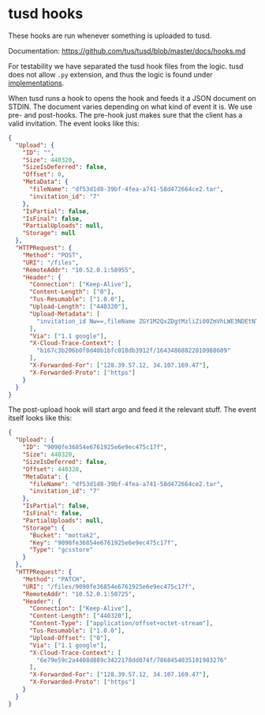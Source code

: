 # tusd hooks

These hooks are run whenever something is uploaded to tusd.

Documentation: https://github.com/tus/tusd/blob/master/docs/hooks.md

For testability we have separated the tusd hook files from the logic. tusd does not allow `.py` extension, and thus the
logic is found under [implementations](implementations).

When tusd runs a hook to opens the hook and feeds it a JSON document on STDIN. The document varies depending on what kind of event it is. We use pre- and post-hooks. The pre-hook just makes sure that the client has a valid invitation. The event looks like this:
```Json
{
  "Upload": {
    "ID": "",
    "Size": 440320,
    "SizeIsDeferred": false,
    "Offset": 0,
    "MetaData": {
      "fileName": "df53d1d8-39bf-4fea-a741-58d472664ce2.tar",
      "invitation_id": "7"
    },
    "IsPartial": false,
    "IsFinal": false,
    "PartialUploads": null,
    "Storage": null
  },
  "HTTPRequest": {
    "Method": "POST",
    "URI": "/files",
    "RemoteAddr": "10.52.0.1:58955",
    "Header": {
      "Connection": ["Keep-Alive"],
      "Content-Length": ["0"],
      "Tus-Resumable": ["1.0.0"],
      "Upload-Length": ["440320"],
      "Upload-Metadata": [
        "invitation_id Nw==,fileName ZGY1M2QxZDgtMzliZi00ZmVhLWE3NDEtNThkNDcyNjY0Y2UyLnRhcg=="
      ],
      "Via": ["1.1 google"],
      "X-Cloud-Trace-Context": [
        "b167c3b206b0f8d40b1bfc018db3912f/16434868822010988609"
      ],
      "X-Forwarded-For": ["128.39.57.12, 34.107.169.47"],
      "X-Forwarded-Proto": ["https"]
    }
  }
}
```
The post-upload hook will start argo and feed it the relevant stuff. The event itself looks like this:

```json
{
  "Upload": {
    "ID": "9090fe36854e6761925e6e9ec475c17f",
    "Size": 440320,
    "SizeIsDeferred": false,
    "Offset": 440320,
    "MetaData": {
      "fileName": "df53d1d8-39bf-4fea-a741-58d472664ce2.tar",
      "invitation_id": "7"
    },
    "IsPartial": false,
    "IsFinal": false,
    "PartialUploads": null,
    "Storage": {
      "Bucket": "mottak2",
      "Key": "9090fe36854e6761925e6e9ec475c17f",
      "Type": "gcsstore"
    }
  },
  "HTTPRequest": {
    "Method": "PATCH",
    "URI": "/files/9090fe36854e6761925e6e9ec475c17f",
    "RemoteAddr": "10.52.0.1:50725",
    "Header": {
      "Connection": ["Keep-Alive"],
      "Content-Length": ["440320"],
      "Content-Type": ["application/offset+octet-stream"],
      "Tus-Resumable": ["1.0.0"],
      "Upload-Offset": ["0"],
      "Via": ["1.1 google"],
      "X-Cloud-Trace-Context": [
        "6e79e59c2a4408d889c3422178dd074f/7868454035101903276"
      ],
      "X-Forwarded-For": ["128.39.57.12, 34.107.169.47"],
      "X-Forwarded-Proto": ["https"]
    }
  }
}
```

